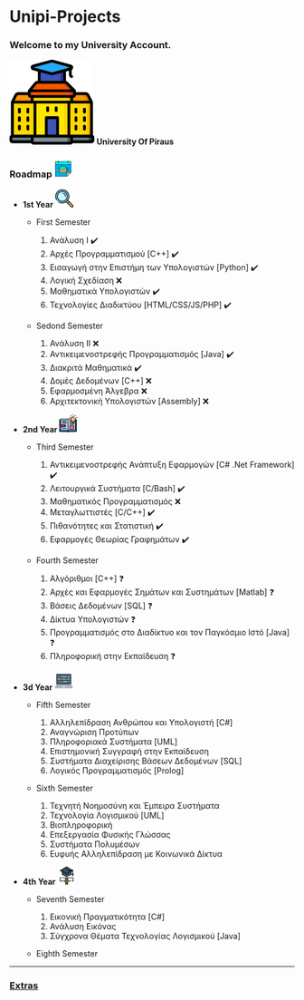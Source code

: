# Unipi-Projects

### Welcome to my University  Account.

<img src="img/university.png" alt="university" width="150"/> **University Of Piraus**

### Roadmap <img src="img/calendar.png" alt="calendar" width="32"/>

* **1st Year** <img src="img/mangi.png" alt="mangi" width="32"/>
  * First Semester
    1) Ανάλυση I  :heavy_check_mark:
    2) Αρχές Προγραμματισμού [C++]  :heavy_check_mark:
    3) Εισαγωγή στην Επιστήμη των Υπολογιστών [Python]   :heavy_check_mark:
    4) Λογική Σχεδίαση  ❌
    5) Μαθηματικά Υπολογιστών    :heavy_check_mark:
    6) Τεχνολογίες Διαδικτύου [HTML/CSS/JS/PHP]   :heavy_check_mark:

  * Sedond Semester
    1) Ανάλυση II  ❌
    2) Αντικειμενοστρεφής Προγραμματισμός [Java]   :heavy_check_mark:
    3) Διακριτά Μαθηματικά   :heavy_check_mark:
    4) Δομές Δεδομένων [C++]  ❌
    5) Εφαρμοσμένη Άλγεβρα  ❌
    6) Αρχιτεκτονική Υπολογιστών [Assembly]  ❌

* **2nd Year** <img src="img/open_book.png" alt="open_book" width="32"/>
  * Third Semester
    1) Αντικειμενοστρεφής Ανάπτυξη Εφαρμογών [C# .Net Framework]   :heavy_check_mark:
    2) Λειτουργικά Συστήματα [C/Bash]   :heavy_check_mark:
    3) Μαθηματικός Προγραμματισμός  ❌
    4) Μεταγλωττιστές [C/C++]   :heavy_check_mark:
    5) Πιθανότητες και Στατιστική   :heavy_check_mark:
    6) Εφαρμογές Θεωρίας Γραφημάτων  :heavy_check_mark:

  * Fourth Semester
    1) Αλγόριθμοι [C++]  ❓
    2) Αρχές και Εφαρμογές Σημάτων και Συστημάτων [Matlab]  ❓
    3) Βάσεις Δεδομένων [SQL] ❓
    4) Δίκτυα Υπολογιστών  ❓
    5) Προγραμματισμός στο Διαδίκτυο και τον Παγκόσμιο Ιστό [Java]  ❓
    6) Πληροφορική στην Εκπαίδευση  ❓

* **3d Year** <img src="img/laptop.png" alt="laptop" width="32"/>
  * Fifth Semester
    1) Αλληλεπίδραση Ανθρώπου και Υπολογιστή [C#]
    2) Αναγνώριση Προτύπων
    3) Πληροφοριακά Συστήματα [UML]
    4) Επιστημονική Συγγραφή στην Εκπαίδευση
    5) Συστήματα Διαχείρισης Βάσεων Δεδομένων [SQL]
    6) Λογικός Προγραμματισμός [Prolog]
  
  * Sixth Semester
    1) Τεχνητή Νοημοσύνη και Έμπειρα Συστήματα
    2) Τεχνολογία Λογισμικού [UML]
    3) Βιοπληροφορική
    4) Επεξεργασία Φυσικής Γλώσσας
    5) Συστήματα Πολυμέσων
    6) Ευφυής Αλληλεπίδραση με Κοινωνικά Δίκτυα

* **4th Year** <img src="img/graduation.png" alt="graduation" width="32"/>
  * Seventh Semester
    1) Εικονική Πραγματικότητα [C#]
    2) Ανάλυση Εικόνας
    3) Σύγχρονα Θέματα Τεχνολογίας Λογισμικού [Java]

  * Eighth Semester
  
  
***
### [Extras](https://github.com/unipi-projects/extras/blob/main/README.md)
